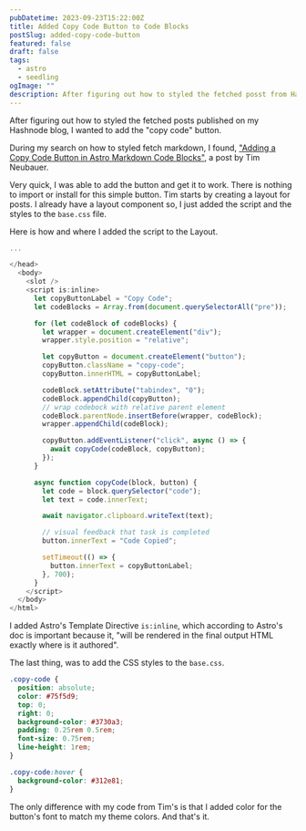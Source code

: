 ```yaml
---
pubDatetime: 2023-09-23T15:22:00Z
title: Added Copy Code Button to Code Blocks
postSlug: added-copy-code-button
featured: false
draft: false
tags:
  - astro
  - seedling
ogImage: ""
description: After figuring out how to styled the fetched posst from Hashnode, I needed to add syntax highlighting.
---
```


After figuring out how to styled the fetched posts published on my Hashnode blog, I wanted to add the "copy code" button.

During my search on how to styled fetch markdown, I found, ["Adding a Copy Code Button in Astro Markdown Code Blocks"](https://timneubauer.dev/blog/copy-code-button-in-astro/), a post by Tim Neubauer.

Very quick, I was able to add the button and get it to work. There is nothing to import or install for this simple button. Tim starts by creating a layout for posts. I already have a layout component so, I just added the script and the styles to the `base.css` file.

Here is how and where I added the script to the Layout.

```js
...

</head>
  <body>
    <slot />
    <script is:inline>
      let copyButtonLabel = "Copy Code";
      let codeBlocks = Array.from(document.querySelectorAll("pre"));

      for (let codeBlock of codeBlocks) {
        let wrapper = document.createElement("div");
        wrapper.style.position = "relative";

        let copyButton = document.createElement("button");
        copyButton.className = "copy-code";
        copyButton.innerHTML = copyButtonLabel;

        codeBlock.setAttribute("tabindex", "0");
        codeBlock.appendChild(copyButton);
        // wrap codebock with relative parent element
        codeBlock.parentNode.insertBefore(wrapper, codeBlock);
        wrapper.appendChild(codeBlock);

        copyButton.addEventListener("click", async () => {
          await copyCode(codeBlock, copyButton);
        });
      }

      async function copyCode(block, button) {
        let code = block.querySelector("code");
        let text = code.innerText;

        await navigator.clipboard.writeText(text);

        // visual feedback that task is completed
        button.innerText = "Code Copied";

        setTimeout(() => {
          button.innerText = copyButtonLabel;
        }, 700);
      }
    </script>
  </body>
</html>
```

I added Astro's Template Directive `is:inline`, which according to Astro's doc is important because it, "will be rendered in the final output HTML exactly where is it authored".

The last thing, was to add the CSS styles to the `base.css`.

```css
.copy-code {
  position: absolute;
  color: #75f5d9;
  top: 0;
  right: 0;
  background-color: #3730a3;
  padding: 0.25rem 0.5rem;
  font-size: 0.75rem;
  line-height: 1rem;
}

.copy-code:hover {
  background-color: #312e81;
}
```

The only difference with my code from Tim's is that I added color for the button's font to match my theme colors. And that's it.
